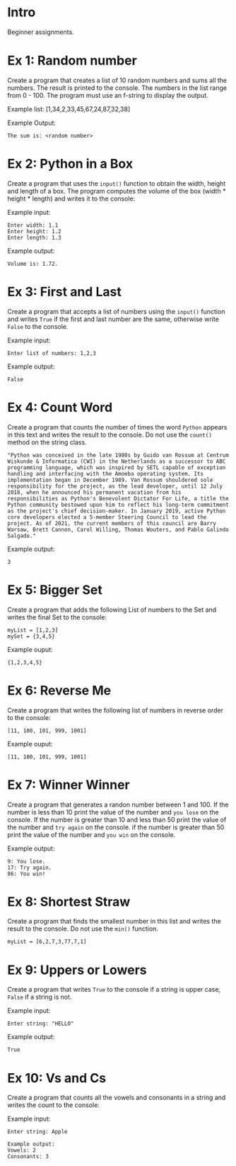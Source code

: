# Intro
Beginner assignments.

# Ex 1: Random number
Create a program that creates a list of 10 random numbers and sums all the numbers.  The result is printed to the console.  The numbers in the list range from 0 - 100.  The program must use an f-string to display the output.

Example list: [1,34,2,33,45,67,24,87,32,38]

Example Output:
```
The sum is: <random number>
```

# Ex 2: Python in a Box
Create a program that uses the `input()` function to obtain the width, height and length of a box.  The program computes the volume of the box (width * height * length) and writes it to the console:

Example input:
```
Enter width: 1.1 
Enter height: 1.2
Enter length: 1.3
```

Example output:
```
Volume is: 1.72.
```

# Ex 3: First and Last
Create a program that accepts a list of numbers using the `input()` function and writes `True` if the first and last number are the same, otherwise write `False` to the console.

Example input:
```
Enter list of numbers: 1,2,3
```

Example output:
```
False
```
# Ex 4: Count Word
Create a program that counts the number of times the word `Python` appears in this text and writes the result to the console. Do not use the `count()` method on the string class.

```
"Python was conceived in the late 1980s by Guido van Rossum at Centrum Wiskunde & Informatica (CWI) in the Netherlands as a successor to ABC programming language, which was inspired by SETL capable of exception handling and interfacing with the Amoeba operating system. Its implementation began in December 1989. Van Rossum shouldered sole responsibility for the project, as the lead developer, until 12 July 2018, when he announced his permanent vacation from his responsibilities as Python's Benevolent Dictator For Life, a title the Python community bestowed upon him to reflect his long-term commitment as the project's chief decision-maker. In January 2019, active Python core developers elected a 5-member Steering Council to lead the project. As of 2021, the current members of this council are Barry Warsaw, Brett Cannon, Carol Willing, Thomas Wouters, and Pablo Galindo Salgado."
```
 Example output:
```
3
```

# Ex 5: Bigger Set
Create a program that adds the following List of numbers to the Set and writes the final Set to the console:
```
myList = [1,2,3]
mySet = {3,4,5}
```
Example ouput:
```
{1,2,3,4,5}
```
# Ex 6: Reverse Me
Create a program that writes the following list of numbers in reverse order to the console:
```
[11, 100, 101, 999, 1001]
```
Example ouput:
```
[11, 100, 101, 999, 1001]
```

# Ex 7: Winner Winner
Create a program that generates a randon number between 1 and 100.  If the number is less than 10 print the value of the number and `you lose` on the console.  If the number is greater than 10 and less than 50 print the value of the number and `try again` on the console.  if the number is greater than 50 print the value of the number and `you win` on the console.

Example output:
```
9: You lose.
17: Try again.
86: You win!
```

# Ex 8: Shortest Straw
Create a program that finds the smallest number in this list and writes the result to the console.  Do not use the `min()` function.
```
myList = [6,2,7,3,77,7,1]
```

# Ex 9: Uppers or Lowers
Create a program that writes `True` to the console if a string is upper case, `False` if a string is not.

Example input:
```
Enter string: "HELLO"
```

Example output:
```
True
```

# Ex 10: Vs and Cs
Create a program that counts all the vowels and consonants in a string and writes the count to the console:

Example input:
```
Enter string: Apple
```
```
Example output:
Vowels: 2
Consonants: 3
```
